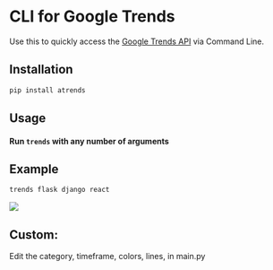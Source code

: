# CLI for Google Trends

Use this to quickly access the [Google Trends API](https://trends.google.com/trends/) via Command Line.

## Installation
```bash
pip install atrends
```

## Usage

#### Run `trends` with any number of arguments

## Example
```bash
trends flask django react
```

![](https://i.imgur.com/JzzNAZU.png)

## Custom:
Edit the category, timeframe, colors, lines, in main.py
